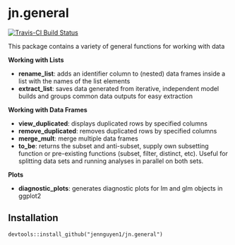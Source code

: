 # jn.general

[![Travis-CI Build Status](https://travis-ci.org/jennguyen1/jn.general.svg?branch=master)](https://travis-ci.org/jennguyen1/jn.general)

This package contains a variety of general functions for working with data

**Working with Lists**
- **rename_list**: adds an identifier column to (nested) data frames inside a list with the names of the list elements
- **extract_list**: saves data generated from iterative, independent model builds and groups common data outputs for easy extraction

**Working with Data Frames**
- **view_duplicated**: displays duplicated rows by specified columns
- **remove_duplicated**: removes duplicated rows by specified columns
- **merge_mult**: merge multiple data frames
- **to_be**: returns the subset and anti-subset, supply own subsetting function or pre-existing functions (subset, filter, distinct, etc). Useful for splitting data sets and running analyses in parallel on both sets.

**Plots**
- **diagnostic_plots**: generates diagnostic plots for lm and glm objects in ggplot2

## Installation
`devtools::install_github("jennguyen1/jn.general")`
